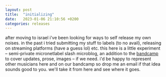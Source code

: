 ```yaml
---
layout: post
title:  "initializing"
date:   2023-01-06 21:10:56 +0200
categories: releases
---
```

after moving to israel i've been looking for ways to self release my own noises. in the past i tried submitting my stuff to labels (to no avail), releasing on streaming platforms (have a guess lol) etc. this here is a little experiment – semi-private micronetlabel slash microblog, an addition to the [bandcamp] to cover updates, prose, images – if we need. i'd be happy to represent other musicians here and on our bandcamp so drop me an email if that idea sounds good to you. we'll take it from here and see where it goes.

[bandcamp]: https://zvoovim.bandcamp.com/